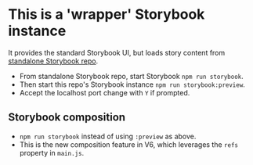 # This is a 'wrapper' Storybook instance

It provides the standard Storybook UI, but loads story content from [standalone Storybook repo](https://github.com/basher/parcel-boilerplate-storybook).

- From standalone Storybook repo, start Storybook `npm run storybook`.
- Then start this repo's Storybook instance `npm run storybook:preview`.
- Accept the localhost port change with `Y` if prompted.

## Storybook composition

- `npm run storybook` instead of using `:preview` as above.
- This is the new composition feature in V6, which leverages the `refs` property in `main.js`.
